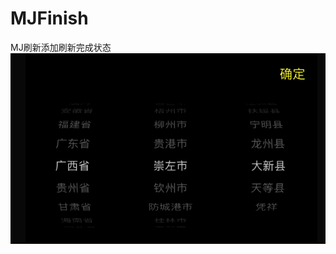 # MJFinish
MJ刷新添加刷新完成状态
![image](https://github.com/thmojiezuo/image/blob/master/addressCity.png?raw=true)
